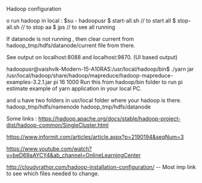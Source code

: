 Hadoop configuration

o run hadoop in local :
$su - hadoopusr
$ start-all.sh  // to start all
$ stop-all.sh // to stop aa
$ jps // to see all running

If datanode is not running , then clear current from hadoop_tmp/hdfs/datanode/current file from there.

See output on localhost:8088 and localhost:9870. (UI based output)

hadoopusr@vaishvik-Modern-15-A10RAS:/usr/local/hadoop/bin$ ./yarn jar /usr/local/hadoop/share/hadoop/mapreduce/hadoop-mapreduce-examples-3.2.1.jar pi 16 1000
Run this from hadoop/bin folder to run pi estimate example of yarn application in your local PC.

and u have two folders in usr/local folder where your hadoop is there.
hadoop_tmp/hdfs/namenode
hadoop_tmp/hdfs/datanode


Some links :
https://hadoop.apache.org/docs/stable/hadoop-project-dist/hadoop-common/SingleCluster.html

https://www.informit.com/articles/article.aspx?p=2190194&seqNum=3

https://www.youtube.com/watch?v=beD69aAYCY4&ab_channel=OnlineLearningCenter

http://cloudyrathor.com/hadoop-installation-configuration/  -- Most imp link to see which files needed to change.

